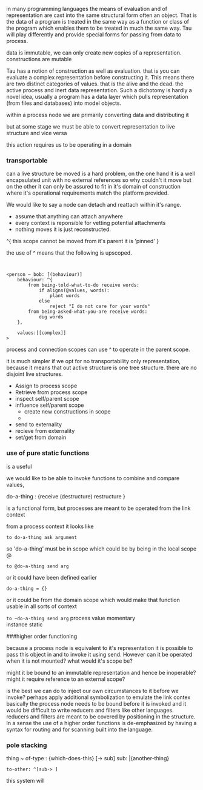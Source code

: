 
in many programming languages the means of evaluation and of representation are cast into the same structural form often an object. That is the data of a program is treated in the same way as a function or class of the program which enables them to be treated in much the same way. Tau will play differently and provide special forms for passing from data to process. 

data is immutable, we can only create new copies of a representation. 
constructions are mutable 

Tau has a notion of construction as well as evaluation. that is you can evaluate a complex representation before constructing it. This means there are two distinct categories of values. that is the alive and the dead. the active process and inert data representation. Such a dichotomy is hardly a novel idea, usually a program has a data layer which pulls representation (from files and databases) into model objects.

within a process node we are primarily converting data and distributing it 

but at some stage we must be able to convert representation to live structure and vice versa 

this action requires us to be operating in a domain 


### transportable 

can a live structure be moved is a hard problem, on the one hand it is a well encapsulated unit with no external references so why couldn't it move but on the other it can only be assured to fit in it's domain of construction where it's operational requirements match the platform provided.

We would like to say a node can detach and reattach within it's range. 

- assume that anything can attach anywhere
- every context is reponsible for vetting potential attachments
- nothing moves it is just reconstructed. 

^{
    this scope cannot be moved from it's parent it is 'pinned'
}

the use of ^ means that the following is upscoped. 
```tau


<person ~ bob: [(behaviour)]
    behaviour: ^{
        from being-told-what-to-do receive words:
            if aligns(@values, words):
                plant words
            else
                reject "I do not care for your words" 
        from being-asked-what-you-are receive words:
            dig words
    },

    values:[[complex]]
>
```

process and connection scopes can use ^ to operate in the parent scope. 
 
it is much simpler if we opt for no transportability only representation, because it means that out active structure is one tree structure. there are no disjoint live structures. 

- Assign to process scope
- Retrieve from process scope 
- inspect self/parent scope
- influence self/parent scope
    - create new constructions in scope
    - 
- send to externality
- recieve from externality
- set/get from domain 

 
### use of pure static functions
 is a useful 

we would like to be able to invoke functions to combine and compare values, 

do-a-thing : {receive (destructure)
    restructure } 

is a functional form, but processes are meant to be operated from the link context 

from a process context it looks like

```to do-a-thing ask argument```

so 'do-a-thing' must be in scope which could be by being in the local scope @

```to @do-a-thing send arg```

or it could have been defined earlier

```do-a-thing = {}```

or it could be from the domain scope which would make that function usable in all sorts of context

```to ~do-a-thing send arg```
            process  value 
momentary  
instance
static 


###higher order functioning 

because a process node is equivalent to it's representation it is possible to pass this object in and to invoke it using send. However can it be operated when it is not mounted? what would it's scope be?

might it be bound to an immutable representation and hence be inoperable? might it require reference to an external scope? 

is the best we can do to inject our own circumstances to it before we invoke? perhaps apply additional symbolization to emulate the link contex basically the process node needs to be bound before it is invoked and it would be difficult to write reducers and filters like other languages. reducers and filters are meant to be covered by positioning in the structure. In a sense the use of a higher order functions is de-emphasized by having a syntax for routing and for scanning built into the language. 


### pole stacking

thing ~ of-type : {which-does-this} [-> sub] 
    sub: |{another-thing}
 
    to-other: ^[sub-> ] 

this system will 

